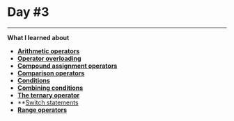 # Day #3

---

**What I learned about**

- **[Arithmetic operators](/100DaysOfSwift/Day3/Arithmetic%20operators.swift)**
- **[Operator overloading](/100DaysOfSwift/Day3/Operator%20overloading.swift)**
- **[Compound assignment operators](/100DaysOfSwift/Day3/Compound%20assignment%20operators.swift)**
- **[Comparison operators](/100DaysOfSwift/Day3/Comparison%20operators.swift)**
- **[Conditions](/100DaysOfSwift/Day3/Conditions.swift)**
- **[Combining conditions](/100DaysOfSwift/Day3/Combining%20conditions.swift)**
- **[The ternary operator](/100DaysOfSwift/Day3/The%20ternary%20operator.swift)**
- \*\*[Switch statements](/100DaysOfSwift/Day3/Switch%20statements.swift)
- **[Range operators](/100DaysOfSwift/Day3/Range%20operators.swift)**
